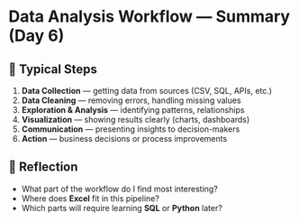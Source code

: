 # Data Analysis Workflow — Summary (Day 6)

## 🧭 Typical Steps
1. **Data Collection** — getting data from sources (CSV, SQL, APIs, etc.)
2. **Data Cleaning** — removing errors, handling missing values
3. **Exploration & Analysis** — identifying patterns, relationships
4. **Visualization** — showing results clearly (charts, dashboards)
5. **Communication** — presenting insights to decision-makers
6. **Action** — business decisions or process improvements

## 🧠 Reflection
- What part of the workflow do I find most interesting?  
- Where does **Excel** fit in this pipeline?  
- Which parts will require learning **SQL** or **Python** later?
